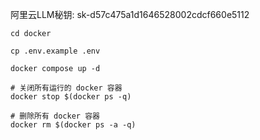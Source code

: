 阿里云LLM秘钥: sk-d57c475a1d1646528002cdcf660e5112

```shell
cd docker

cp .env.example .env

docker compose up -d

# 关闭所有运行的 docker 容器
docker stop $(docker ps -q)

# 删除所有 docker 容器
docker rm $(docker ps -a -q)
```
